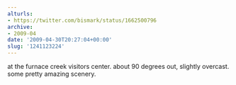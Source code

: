 ```yaml
---
alturls:
- https://twitter.com/bismark/status/1662500796
archive:
- 2009-04
date: '2009-04-30T20:27:04+00:00'
slug: '1241123224'
---
```


at the furnace creek visitors center. about 90 degrees out, slightly overcast. some pretty amazing scenery.

